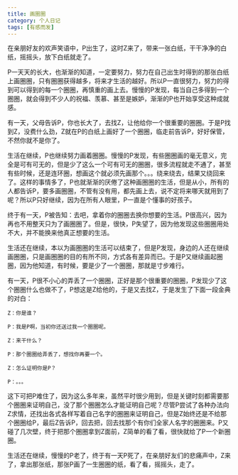 ```yaml
---
title: 画圈圈
category: 个人日记
tags: [有感而发]
---
```


在亲朋好友的欢声笑语中，P出生了，这时Z来了，带来一张白纸，干干净净的白纸，摇摇头，放下白纸就走了。

P一天天的长大，也渐渐的知道，一定要努力，努力在自己出生时得到的那张白纸上画圈圈，只有圈圈获得越多，将来才生活的越好。所以P一直很努力，努力的得到可以得到的每一个圈圈，再慎重的画上去。慢慢的P发现，每当自己多得到一个圈圈，就会得到不少人的祝福、羡慕、甚至是嫉妒，渐渐的P也开始享受这种成就感。


有一天，父母告诉P，你也长大了，去找Z，让他给你一个很重要的圈圈。于是P找到Z，没费什么劲，Z就在P的白纸上画好了一个圈圈，临走前告诉P，好好保管，不然你就不是你了。

生活在继续，P也继续努力画着圈圈。慢慢的P发现，有些圈圈画的毫无意义，完全是可有可无的，但是少了这么一个可有可无的圈圈，很多流程就走不通了，甚至有些时候，还是连环圈，想画这个就必须先画那个。。。绕来绕去，结果又绕回来了。这样的事情多了，P也就渐渐的厌倦了这种画圈圈的生活，但是从小，所有的人都告诉P，要多画圈圈，不管有没有用，都先画上去，说不定将来哪天就用到了呢？所以P只好继续，因为在所有人眼里，P一直是个懂事的好孩子。

终于有一天，P被告知：去吧，拿着你的圈圈去换你想要的生活。P很高兴，因为再也不用整天只为了画圈圈了。但是，很快，P失望了，因为他发现这些圈圈用处不大，并不能换来他真正想要的生活。

生活还在继续，本以为画圈圈的生活可以结束了，但是P发现，身边的人还在继续画圈圈，只是画圈圈的目的有所不同，方式各有差异而已。于是P又继续画起圈圈，因为他知道，有时候，要是少了一个圈圈，那就是寸步难行。

有一天，P很不小心的弄丢了一个圈圈，正好是那个很重要的圈圈，P发现少了这个圈圈什么也做不了，P想这是Z给他的，于是又去找Z，于是发生了下面一段金典的对白：

    Z：你是谁？

    P：我是P啊，当初你还送过我一个圈圈呢。

    Z：来干什么？

    P：那个圈圈给弄丢了，想找你再要一个。

    Z：怎么证明你是P？

    P：。。。

这下可把P难住了，因为这么多年来，虽然平时很少用到，但是关键时刻都需要那个圈圈来证明自己，没了那个圈圈怎么才能证明自己呢？尽管P尝试了各种办法向Z求情，还找出各式各样写着自己名字的圈圈来证明自己，但是Z始终还是不给那个圈圈给P，最后Z告诉P，回去把，回去找那个有你们全家人名字的圈圈来。P又碰了几次壁，终于把那个圈圈拿到Z面前，Z简单的看了看，很快就给了P一个新圈圈。

生活还在继续，慢慢的P老了，终于有一天P死了，在亲朋好友们的悲痛声中，Z来了，拿出那张纸，那张P画了一生圈圈的纸，看了看，摇摇头，走了。
